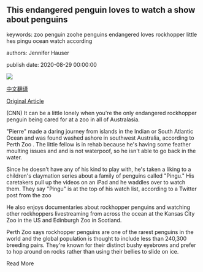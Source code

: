 ## This endangered penguin loves to watch a show about penguins

keywords: zoo penguin zoohe penguins endangered loves rockhopper little hes pingu ocean watch according

authors: Jennifer Hauser

publish date: 2020-08-29 00:00:00

![](https://cdn.cnn.com/cnnnext/dam/assets/200828180827-pierre-the-penguin-super-tease.jpg)

[中文翻译](This%20endangered%20penguin%20loves%20to%20watch%20a%20show%20about%20penguins_zh.md)

[Original Article](https://edition.cnn.com/2020/08/29/world/penguin-pierre-perth-australia-ipad-pingu-zoo-trnd/index.html)

(CNN) It can be a little lonely when you're the only endangered rockhopper penguin being cared for at a zoo in all of Australasia.

"Pierre" made a daring journey from islands in the Indian or South Atlantic Ocean and was found washed ashore in southwest Australia, according to Perth Zoo . The little fellow is in rehab because he's having some feather moulting issues and and is not waterpoof, so he isn't able to go back in the water.

Since he doesn't have any of his kind to play with, he's taken a liking to a children's claymation series about a family of penguins called "Pingu." His caretakers pull up the videos on an iPad and he waddles over to watch them. They say "Pingu" is at the top of his watch list, according to a Twitter post from the zoo

He also enjoys documentaries about rockhopper penguins and watching other rockhoppers livestreaming from across the ocean at the Kansas City Zoo in the US and Edinburgh Zoo in Scotland.

Perth Zoo says rockhopper penguins are one of the rarest penguins in the world and the global population is thought to include less than 240,300 breeding pairs. They're known for their distinct bushy eyebrows and prefer to hop around on rocks rather than using their bellies to slide on ice.

Read More